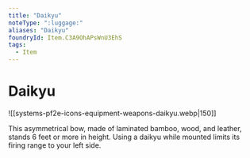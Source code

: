 ```yaml
---
title: "Daikyu"
noteType: ":luggage:"
aliases: "Daikyu"
foundryId: Item.C3A9OhAPsWnU3EhS
tags:
  - Item
---
```


# Daikyu
![[systems-pf2e-icons-equipment-weapons-daikyu.webp|150]]

This asymmetrical bow, made of laminated bamboo, wood, and leather, stands 6 feet or more in height. Using a daikyu while mounted limits its firing range to your left side.
